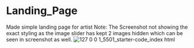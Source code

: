 # Landing_Page
Made simple landing page for artist
Note:  The Screenshot not showing the exact styling as the image slider has kept 2 images hidden which can be seen in screenshot as well.
![127 0 0 1_5501_starter-code_index html](https://github.com/kulkarni-abhishek196/Landing_Page/assets/80978204/3cbecc08-a4ad-4d85-8e2d-b53252931905)
